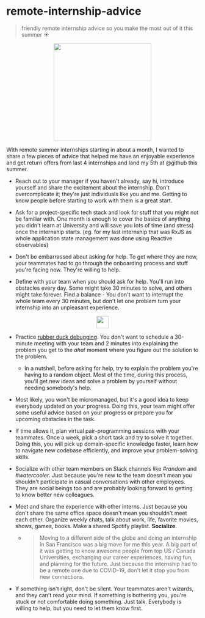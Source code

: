 # remote-internship-advice

> friendly remote internship advice so you make the most out of it this summer ☀️

<p align="center">
  <img width="256" height="256" src="https://github.com/fejes713/remote-internship-advice/blob/master/assets/bridge.png">
</p>

With remote summer internships starting in about a month, I wanted to share a few pieces of advice that helped me have an enjoyable experience and get return offers from last 4 internships and land my 5th at @github this summer.

- Reach out to your manager if you haven't already, say hi, introduce yourself and share the excitement about the internship. Don't overcomplicate it; they're just individuals like you and me. Getting to know people before starting to work with them is a great start.

- Ask for a project-specific tech stack and look for stuff that you might not be familiar with. One month is enough to cover the basics of anything you didn't learn at University and will save you lots of time (and stress) once the internship starts. (eg. for my last internship that was RxJS as whole application state management was done using Reactive observables)

- Don't be embarrassed about asking for help. To get where they are now, your teammates had to go through the onboarding process and stuff you're facing now. They're willing to help.

- Define with your team when you should ask for help. You'll run into obstacles every day. Some might take 30 minutes to solve, and others might take forever. Find a balance - You don't want to interrupt the whole team every 30 minutes, but don't let one problem turn your internship into an unpleasant experience.

<p align="center">
  <img width="32" height="32" src="https://github.com/fejes713/remote-internship-advice/blob/master/assets/duck.png">
</p>

- Practice [rubber duck debugging](https://rubberduckdebugging.com/). You don't want to schedule a 30-minute meeting with your team and 2 minutes into explaining the problem you get to the _aha!_ moment where you figure out the solution to the problem.

  - In a nutshell, before asking for help, try to explain the problem you're having to a random object. Most of the time, during this process, you'll get new ideas and solve a problem by yourself without needing somebody's help.

- Most likely, you won't be micromanaged, but it's a good idea to keep everybody updated on your progress. Doing this, your team might offer some useful advice based on your progress or prepare you for upcoming obstacles in the task.

- If time allows it, plan virtual pair-programming sessions with your teammates. Once a week, pick a short task and try to solve it together. Doing this, you will pick up domain-specific knowledge faster, learn how to navigate new codebase efficiently, and improve your problem-solving skills.

- Socialize with other team members on Slack channels like _#random_ and _#watercooler_. Just because you're new to the team doesn't mean you shouldn't participate in casual conversations with other employees. They are social beings too and are probably looking forward to getting to know better new colleagues.

- Meet and share the experience with other interns. Just because you don't share the same office space doesn't mean you shouldn't meet each other. Organize weekly chats, talk about work, life, favorite movies, shows, games, books. Make a shared Spotify playlist. **Socialize**.

  - > Moving to a different side of the globe and doing an internship in San Francisco was a big move for me this year. A big part of it was getting to know awesome people from top US / Canada Universities, exchanging our career experiences, having fun, and planning for the future. Just because the internship had to be a remote one due to COVID-19, don't let it stop you from new connections.

- If something isn't right, don't be silent. Your teammates aren't wizards, and they can't read your mind. If something is bothering you, you're stuck or not comfortable doing something. Just talk. Everybody is willing to help, but you need to let them know first.
